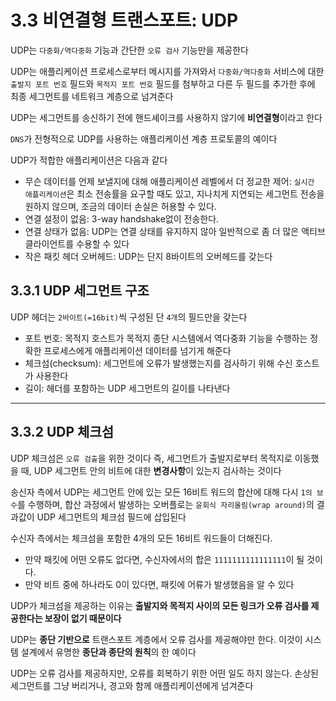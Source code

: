 # 3.3 비연결형 트랜스포트: UDP
UDP는 `다중화/역다중화` 기능과 간단한 `오류 검사` 기능만을 제공한다

UDP는 애플리케이션 프로세스로부터 메시지를 가져와서 `다중화/역다중화` 서비스에 대한 `출발지 포트 번호` 필드와 `목적지 포트 번호` 필드를 첨부하고 다른 두 필드를 추가한 후에 최종 세그먼트를 네트워크 계층으로 넘겨준다

UDP는 세그먼트를 송신하기 전에 핸드셰이크를 사용하지 않기에 **비연결형**이라고 한다

`DNS`가 전형적으로 UDP를 사용하는 애플리케이션 계층 프로토콜의 예이다

UDP가 적합한 애플리케이션은 다음과 같다
- 무슨 데이터를 언제 보낼지에 대해 애플리케이션 레벨에서 더 정교한 제어: `실시간 애플리케이션`은 최소 전송률을 요구할 때도 있고, 지나치게 지연되는 세그먼트 전송을 원하지 않으며, 조금의 데이터 손실은 허용할 수 있다.
- 연결 설정이 없음: 3-way handshake없이 전송한다. 
- 연결 상태가 없음: UDP는 연결 상태를 유지하지 않아 일반적으로 좀 더 많은 액티브 클라이언트를 수용할 수 있다
- 작은 패킷 헤더 오버헤드: UDP는 단지 8바이트의 오버헤드를 갖는다

## 3.3.1 UDP 세그먼트 구조
UDP 헤더는 `2바이트(=16bit)`씩 구성된 단 `4개`의 필드만을 갖는다
- 포트 번호: 목적지 호스트가 목적지 종단 시스템에서 역다중화 기능을 수행하는 정확한 프로세스에게 애플리케이션 데이터를 넘기게 해준다
- 체크섬(checksum): 세그먼트에 오류가 발생했는지를 검사하기 위해 수신 호스트가 사용한다
- 길이: 헤더를 포함하는 UDP 세그먼트의 길이를 나타낸다

---
## 3.3.2 UDP 체크섬
UDP 체크섬은 `오류 검출`을 위한 것이다
즉, 세그먼트가 출발지로부터 목적지로 이동했을 때, UDP 세그먼트 안의 비트에 대한 **변경사항**이 있는지 검사하는 것이다

송신자 측에서 UDP는 세그먼트 안에 있는 모든 16비트 워드의 합산에 대해 다시 `1의 보수`를 수행하며, 합산 과정에서 발생하는 오버플로는 `윤회식 자리올림(wrap around)`의 결과값이 UDP 세그먼트의 체크섬 필드에 삽입된다

수신자 측에서는 체크섬을 포함한 4개의 모든 16비트 워드들이 더해진다. 
- 만약 패킷에 어떤 오류도 없다면, 수신자에서의 합은 `1111111111111111`이 될 것이다.
- 만약 비트 중에 하나라도 0이 있다면, 패킷에 어류가 발생했음을 알 수 있다

UDP가 체크섬을 제공하는 이유는 **출발지와 목적지 사이의 모든 링크가 오류 검사를 제공한다는 보장이 없기 때문이다**

UDP는 **종단 기반으로** 트랜스포트 계층에서 오류 검사를 제공해야만 한다.
이것이 시스템 설계에서 유명한 **종단과 종단의 원칙**의 한 예이다

UDP는 오류 검사를 제공하지만, 오류를 회복하기 위한 어떤 일도 하지 않는다.
손상된 세그먼트를 그냥 버리거나, 경고와 함께 애플리케이션에게 넘겨준다
